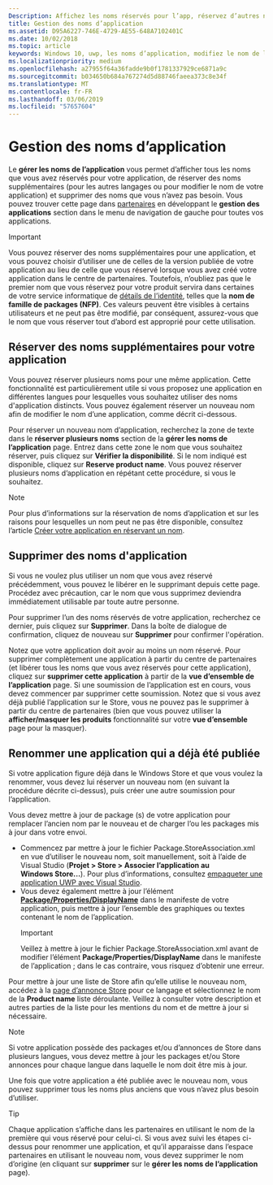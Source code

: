 ```yaml
---
Description: Affichez les noms réservés pour l’app, réservez d’autres noms (pour d’autres langues ou pour changer le nom de l’app) et supprimez les noms réservés inutiles.
title: Gestion des noms d’application
ms.assetid: D95A6227-746E-4729-AE55-648A7102401C
ms.date: 10/02/2018
ms.topic: article
keywords: Windows 10, uwp, les noms d’application, modifiez le nom de l’application, nom de l’application mise à jour, nom de la partie nom de produit
ms.localizationpriority: medium
ms.openlocfilehash: a27955f64a36fadde9b0f1781337929ce6871a9c
ms.sourcegitcommit: b034650b684a767274d5d88746faeea373c8e34f
ms.translationtype: MT
ms.contentlocale: fr-FR
ms.lasthandoff: 03/06/2019
ms.locfileid: "57657604"
---
```

# <a name="manage-app-names"></a>Gestion des noms d’application

Le **gérer les noms de l’application** vous permet d’afficher tous les noms que vous avez réservés pour votre application, de réserver des noms supplémentaires (pour les autres langages ou pour modifier le nom de votre application) et supprimer des noms que vous n’avez pas besoin. Vous pouvez trouver cette page dans [partenaires](https://partner.microsoft.com/dashboard) en développant le **gestion des applications** section dans le menu de navigation de gauche pour toutes vos applications.

> [!IMPORTANT]
> Vous pouvez réserver des noms supplémentaires pour une application, et vous pouvez choisir d’utiliser une de celles de la version publiée de votre application au lieu de celle que vous réservé lorsque vous avez créé votre application dans le centre de partenaires. Toutefois, n’oubliez pas que le premier nom que vous réservez pour votre produit servira dans certaines de votre service informatique de [détails de l’identité](view-app-identity-details.md), telles que la **nom de famille de packages (NFP)**. Ces valeurs peuvent être visibles à certains utilisateurs et ne peut pas être modifié, par conséquent, assurez-vous que le nom que vous réserver tout d’abord est approprié pour cette utilisation.


## <a name="reserve-additional-names-for-your-app"></a>Réserver des noms supplémentaires pour votre application

Vous pouvez réserver plusieurs noms pour une même application. Cette fonctionnalité est particulièrement utile si vous proposez une application en différentes langues pour lesquelles vous souhaitez utiliser des noms d'application distincts. Vous pouvez également réserver un nouveau nom afin de modifier le nom d’une application, comme décrit ci-dessous.

Pour réserver un nouveau nom d’application, recherchez la zone de texte dans le **réserver plusieurs noms** section de la **gérer les noms de l’application** page. Entrez dans cette zone le nom que vous souhaitez réserver, puis cliquez sur **Vérifier la disponibilité**. Si le nom indiqué est disponible, cliquez sur **Reserve product name**. Vous pouvez réserver plusieurs noms d’application en répétant cette procédure, si vous le souhaitez.

> [!NOTE]
> Pour plus d’informations sur la réservation de noms d’application et sur les raisons pour lesquelles un nom peut ne pas être disponible, consultez l’article [Créer votre application en réservant un nom](create-your-app-by-reserving-a-name.md).


## <a name="delete-app-names"></a>Supprimer des noms d'application

Si vous ne voulez plus utiliser un nom que vous avez réservé précédemment, vous pouvez le libérer en le supprimant depuis cette page. Procédez avec précaution, car le nom que vous supprimez deviendra immédiatement utilisable par toute autre personne.

Pour supprimer l’un des noms réservés de votre application, recherchez ce dernier, puis cliquez sur **Supprimer**. Dans la boîte de dialogue de confirmation, cliquez de nouveau sur **Supprimer** pour confirmer l'opération.

Notez que votre application doit avoir au moins un nom réservé. Pour supprimer complètement une application à partir du centre de partenaires (et libérer tous les noms que vous avez réservés pour cette application), cliquez sur **supprimer cette application** à partir de la **vue d’ensemble de l’application** page. Si une soumission de l’application est en cours, vous devez commencer par supprimer cette soumission. Notez que si vous avez déjà publié l’application sur le Store, vous ne pouvez pas le supprimer à partir du centre de partenaires (bien que vous pouvez utiliser la **afficher/masquer les produits** fonctionnalité sur votre **vue d’ensemble** page pour la masquer). 


## <a name="rename-an-app-that-has-already-been-published"></a>Renommer une application qui a déjà été publiée

Si votre application figure déjà dans le Windows Store et que vous voulez la renommer, vous devez lui réserver un nouveau nom (en suivant la procédure décrite ci-dessus), puis créer une autre soumission pour l’application. 

Vous devez mettre à jour de package (s) de votre application pour remplacer l’ancien nom par le nouveau et de charger l’ou les packages mis à jour dans votre envoi.
- Commencez par mettre à jour le fichier Package.StoreAssociation.xml en vue d’utiliser le nouveau nom, soit manuellement, soit à l’aide de Visual Studio (**Projet > Store > Associer l’application au Windows Store...**). Pour plus d’informations, consultez [empaqueter une application UWP avec Visual Studio](../packaging/packaging-uwp-apps.md).
- Vous devez également mettre à jour l’élément [**Package/Properties/DisplayName**](https://docs.microsoft.com/uwp/schemas/appxpackage/uapmanifestschema/element-displayname) dans le manifeste de votre application, puis mettre à jour l’ensemble des graphiques ou textes contenant le nom de l’application. 
  > [!IMPORTANT]
  > Veillez à mettre à jour le fichier Package.StoreAssociation.xml avant de modifier l’élément **Package/Properties/DisplayName** dans le manifeste de l’application ; dans le cas contraire, vous risquez d’obtenir une erreur.

Pour mettre à jour une liste de Store afin qu’elle utilise le nouveau nom, accédez à la [page d’annonce Store](create-app-store-listings.md) pour ce langage et sélectionnez le nom de la **Product name** liste déroulante. Veillez à consulter votre description et autres parties de la liste pour les mentions du nom et de mettre à jour si nécessaire.

> [!NOTE]
> Si votre application possède des packages et/ou d’annonces de Store dans plusieurs langues, vous devez mettre à jour les packages et/ou Store annonces pour chaque langue dans laquelle le nom doit être mis à jour.

Une fois que votre application a été publiée avec le nouveau nom, vous pouvez supprimer tous les noms plus anciens que vous n’avez plus besoin d’utiliser.

> [!TIP]
> Chaque application s’affiche dans les partenaires en utilisant le nom de la première qui vous réservé pour celui-ci. Si vous avez suivi les étapes ci-dessus pour renommer une application, et qu’il apparaisse dans l’espace partenaires en utilisant le nouveau nom, vous devez supprimer le nom d’origine (en cliquant sur **supprimer** sur le **gérer les noms de l’application** page). 

 

 




